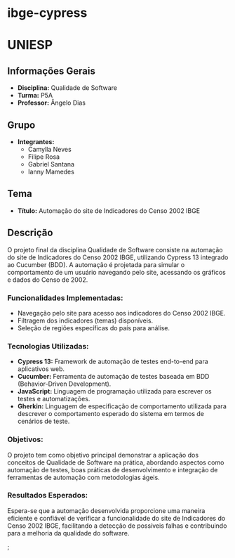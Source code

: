 # ibge-cypress

# UNIESP

## Informações Gerais
- **Disciplina:** Qualidade de Software
- **Turma:** P5A
- **Professor:** Ângelo Dias

## Grupo
- **Integrantes:** 
  - Camylla Neves
  - Filipe Rosa
  - Gabriel Santana
  - Ianny Mamedes

## Tema
- **Título:** Automação do site de Indicadores do Censo 2002 IBGE

## Descrição
O projeto final da disciplina Qualidade de Software consiste na automação do site de Indicadores do Censo 2002 IBGE, utilizando Cypress 13 integrado ao Cucumber (BDD). A automação é projetada para simular o comportamento de um usuário navegando pelo site, acessando os gráficos e dados do Censo de 2002. 

### Funcionalidades Implementadas:
- Navegação pelo site para acesso aos indicadores do Censo 2002 IBGE.
- Filtragem dos indicadores (temas) disponíveis.
- Seleção de regiões específicas do país para análise.

### Tecnologias Utilizadas:
- **Cypress 13:** Framework de automação de testes end-to-end para aplicativos web.
- **Cucumber:** Ferramenta de automação de testes baseada em BDD (Behavior-Driven Development).
- **JavaScript:** Linguagem de programação utilizada para escrever os testes e automatizações.
- **Gherkin:** Linguagem de especificação de comportamento utilizada para descrever o comportamento esperado do sistema em termos de cenários de teste.

### Objetivos:
O projeto tem como objetivo principal demonstrar a aplicação dos conceitos de Qualidade de Software na prática, abordando aspectos como automação de testes, boas práticas de desenvolvimento e integração de ferramentas de automação com metodologias ágeis.

### Resultados Esperados:
Espera-se que a automação desenvolvida proporcione uma maneira eficiente e confiável de verificar a funcionalidade do site de Indicadores do Censo 2002 IBGE, facilitando a detecção de possíveis falhas e contribuindo para a melhoria da qualidade do software.

;


